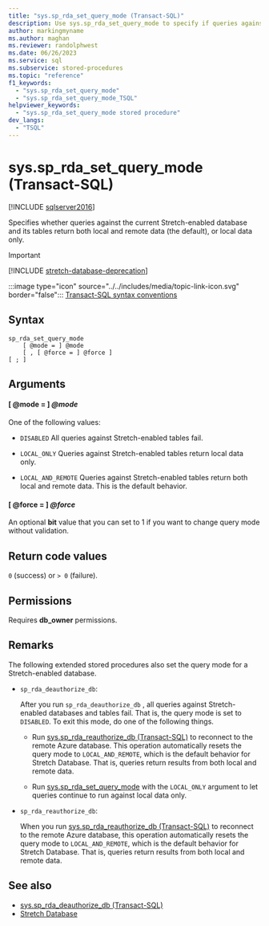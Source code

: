 ```yaml
---
title: "sys.sp_rda_set_query_mode (Transact-SQL)"
description: Use sys.sp_rda_set_query_mode to specify if queries against the current Stretch-enabled database and its tables return local and remote data, or local data only.
author: markingmyname
ms.author: maghan
ms.reviewer: randolphwest
ms.date: 06/26/2023
ms.service: sql
ms.subservice: stored-procedures
ms.topic: "reference"
f1_keywords:
  - "sys.sp_rda_set_query_mode"
  - "sys.sp_rda_set_query_mode_TSQL"
helpviewer_keywords:
  - "sys.sp_rda_set_query_mode stored procedure"
dev_langs:
  - "TSQL"
---
```

# sys.sp_rda_set_query_mode (Transact-SQL)

[!INCLUDE [sqlserver2016](../../includes/applies-to-version/sqlserver2016.md)]

Specifies whether queries against the current Stretch-enabled database and its tables return both local and remote data (the default), or local data only.

> [!IMPORTANT]  
> [!INCLUDE [stretch-database-deprecation](../../includes/stretch-database-deprecation.md)]

:::image type="icon" source="../../includes/media/topic-link-icon.svg" border="false"::: [Transact-SQL syntax conventions](../../t-sql/language-elements/transact-sql-syntax-conventions-transact-sql.md)

## Syntax

```syntaxsql
sp_rda_set_query_mode
    [ @mode = ] @mode
    [ , [ @force = ] @force ]
[ ; ]
```

## Arguments

#### [ @mode = ] *@mode*

One of the following values:

- `DISABLED` All queries against Stretch-enabled tables fail.

- `LOCAL_ONLY` Queries against Stretch-enabled tables return local data only.

- `LOCAL_AND_REMOTE` Queries against Stretch-enabled tables return both local and remote data. This is the default behavior.

#### [ @force = ] *@force*

An optional **bit** value that you can set to 1 if you want to change query mode without validation.

## Return code values

`0` (success) or `> 0` (failure).

## Permissions

Requires **db_owner** permissions.

## Remarks

The following extended stored procedures also set the query mode for a Stretch-enabled database.

- `sp_rda_deauthorize_db`:

  After you run `sp_rda_deauthorize_db` , all queries against Stretch-enabled databases and tables fail. That is, the query mode is set to `DISABLED`. To exit this mode, do one of the following things.

  - Run [sys.sp_rda_reauthorize_db (Transact-SQL)](sys-sp-rda-reauthorize-db-transact-sql.md) to reconnect to the remote Azure database. This operation automatically resets the query mode to `LOCAL_AND_REMOTE`, which is the default behavior for Stretch Database. That is, queries return results from both local and remote data.

  - Run [sys.sp_rda_set_query_mode](sys-sp-rda-set-query-mode-transact-sql.md) with the `LOCAL_ONLY` argument to let queries continue to run against local data only.

- `sp_rda_reauthorize_db`:

  When you run [sys.sp_rda_reauthorize_db (Transact-SQL)](sys-sp-rda-reauthorize-db-transact-sql.md) to reconnect to the remote Azure database, this operation automatically resets the query mode to `LOCAL_AND_REMOTE`, which is the default behavior for Stretch Database. That is, queries return results from both local and remote data.

## See also

- [sys.sp_rda_deauthorize_db (Transact-SQL)](sys-sp-rda-deauthorize-db-transact-sql.md)
- [Stretch Database](../../sql-server/stretch-database/stretch-database.md)
